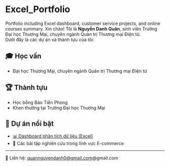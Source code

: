 # Excel_Portfolio
Portfolio including Excel dashboard, customer service projects, and online courses summary.
Xin chào! Tôi là **Nguyễn Danh Quân**, sinh viên Trường Đại học Thương Mại, chuyên ngành Quản trị Thương mại Điện tử.  
Dưới đây là các dự án và thành tựu của tôi:

## 🎓 Học vấn
- Đại học Thương Mại, chuyên ngành Quản trị Thương mại Điện tử

## 🏆 Thành tựu
- Học bổng Báo Tiền Phong  
- Khen thưởng tại Trường Đại học Thương Mại 

## 📂 Dự án nổi bật
- [📊 Dashboard phân tích dữ liệu (Excel)](./Portfolio_SupermarketSales_Nguyen_Danh_Quan.xlsx)  
- 📑 Các bài tập nghiên cứu trong lĩnh vực E-commerce

---

📧 Liên hệ: quannguyendanh0@gmail.com@gmail.com  
